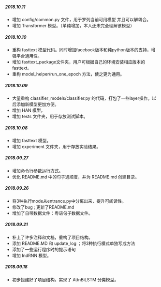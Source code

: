 

##### 2018.10.11
- 增加 config/common.py 文件，用于罗列当前可用模型 并且可以解耦合。
- 增加 Transformer 模型。（单纯增加，本人还未完全理解该模型）

##### 2018.10.10
- 重构 fasttext 模型代码。同时增加facebook版本和纯python版本的支持，增强平台通用性。
- 增加 fasttext_package文件夹，用户可根据自己的环境安装相应版本的 fasttext。
- 重构 model_helper/run_one_epoch 方法，使之更为通用。

##### 2018.10.09
- 大量重构 classifier_models/classifier.py 的代码，打包了一些layer操作。以后添加新模型更加方便。
- 增加 HAN 模型。
- 增加 tests 文件夹，用于存放测试脚本。

##### 2018.10.08
- 增加 fasttext 模型。
- 增加 experiment 文件夹，用于存放实验结果。

##### 2018.09.27  
- 增加命令行参数运行方式。  
- 优化 README.md 中的句子通顺度，并为 README.md 创建目录。  

##### 2018.09.26  
- 将3种执行mode从entrance.py中分离出来，提升可阅读性。  
- 修改了bug ; 更新了README.md  
- 增加了自带数据文件：粤语句子数据文件。  

##### 2018.09.21  
- 补上了许多注释和文档，重构了项目结构。  
- 添加 README.MD 和 update_log ；将3种执行模式单独写成方法  
- 添加了一些运行程序时的提示语句  
- 增加 IndRNN 模型。  

##### 2018.09.18  
- 初步搭建好了项目结构。实现了 AttnBiLSTM 分类模型。  
